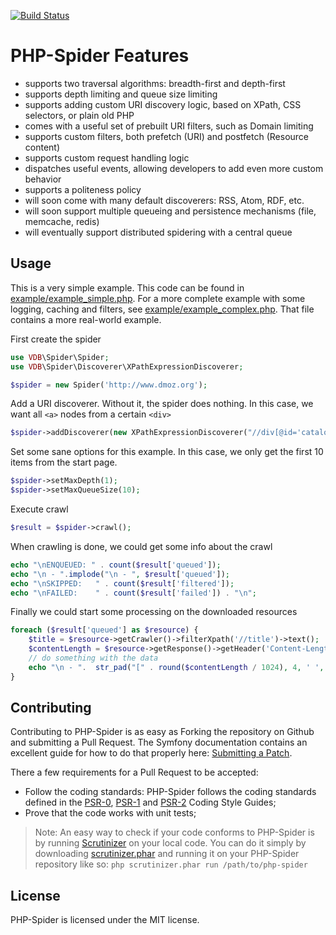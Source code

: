 [![Build Status](https://travis-ci.org/matthijsvandenbos/php-spider.png?branch=master)](https://travis-ci.org/matthijsvandenbos/php-spider)

PHP-Spider Features
======
- supports two traversal algorithms: breadth-first and depth-first
- supports depth limiting and queue size limiting
- supports adding custom URI discovery logic, based on XPath, CSS selectors, or plain old PHP
- comes with a useful set of prebuilt URI filters, such as Domain limiting
- supports custom filters, both prefetch (URI) and postfetch (Resource content)
- supports custom request handling logic
- dispatches useful events, allowing developers to add even more custom behavior
- supports a politeness policy
- will soon come with many default discoverers: RSS, Atom, RDF, etc.
- will soon support multiple queueing and persistence mechanisms (file, memcache, redis)
- will eventually support distributed spidering with a central queue

Usage
-----
This is a very simple example. This code can be found in [example/example_simple.php](https://github.com/matthijsvandenbos/php-spider/blob/master/example/example_simple.php). For a more complete example with
some logging, caching and filters, see [example/example_complex.php](https://github.com/matthijsvandenbos/php-spider/blob/master/example/example_complex.php). That file contains a more real-world example.

First create the spider
```php
use VDB\Spider\Spider;
use VDB\Spider\Discoverer\XPathExpressionDiscoverer;

$spider = new Spider('http://www.dmoz.org');
```
Add a URI discoverer. Without it, the spider does nothing. In this case, we want all `<a>` nodes from a certain `<div>`

```php
$spider->addDiscoverer(new XPathExpressionDiscoverer("//div[@id='catalogs']//a"));
```
Set some sane options for this example. In this case, we only get the first 10 items from the start page.
```php
$spider->setMaxDepth(1);
$spider->setMaxQueueSize(10);
```
Execute crawl
```php
$result = $spider->crawl();
```
When crawling is done, we could get some info about the crawl
```php
echo "\nENQUEUED: " . count($result['queued']);
echo "\n - ".implode("\n - ", $result['queued']);
echo "\nSKIPPED:   " . count($result['filtered']);
echo "\nFAILED:    " . count($result['failed']) . "\n";
```
Finally we could start some processing on the downloaded resources
```php
foreach ($result['queued'] as $resource) {
    $title = $resource->getCrawler()->filterXpath('//title')->text();
    $contentLength = $resource->getResponse()->getHeader('Content-Length');
    // do something with the data
    echo "\n - ".  str_pad("[" . round($contentLength / 1024), 4, ' ', STR_PAD_LEFT) . "KB] $title";
}
```
Contributing
------------
Contributing to PHP-Spider is as easy as Forking the repository on Github and submitting a Pull Request. 
The Symfony documentation contains an excellent guide for how to do that properly here: [Submitting a Patch](http://symfony.com/doc/current/contributing/code/patches.html#step-1-setup-your-environment).

There a few requirements for a Pull Request to be accepted:
- Follow the coding standards: PHP-Spider follows the coding standards defined in the [PSR-0](https://github.com/php-fig/fig-standards/blob/master/accepted/PSR-0.md), [PSR-1](https://github.com/php-fig/fig-standards/blob/master/accepted/PSR-1-basic-coding-standard.md) and [PSR-2](https://github.com/php-fig/fig-standards/blob/master/accepted/PSR-2-coding-style-guide.md) Coding Style Guides;
- Prove that the code works with unit tests;

> Note: An easy way to check if your code conforms to PHP-Spider is by running [Scrutinizer](https://scrutinizer-ci.com/) on your local code. You can do it simply by downloading [scrutinizer.phar](https://scrutinizer-ci.com/scrutinizer.phar) and running it on your PHP-Spider repository like so: `php scrutinizer.phar run /path/to/php-spider`

License
-------
PHP-Spider is licensed under the MIT license.
